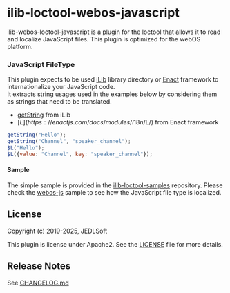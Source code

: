 # ilib-loctool-webos-javascript

ilib-webos-loctool-javascript is a plugin for the loctool that
allows it to read and localize JavaScript files. This plugin is optimized for the webOS platform.

### JavaScript FileType
This plugin expects to be used [iLib](https://github.com/iLib-js/iLib) library directory or [Enact](https://enactjs.com/) framework to internationalize your JavaScript code.   
It extracts string usages used in the examples below by considering them as strings that need to be translated.
* [getString](https://ilib-js.github.io/iLib/docs/api/jsdoc/ResBundle.html#getString) from iLib
* [$L](https://enactjs.com/docs/modules/i18n/$L/) from Enact framework
```javascript
getString("Hello");
getString("Channel", "speaker_channel");
$L("Hello");
$L({value: "Channel", key: "speaker_channel"});
```

#### Sample
The simple sample is provided in the [ilib-loctool-samples](https://github.com/iLib-js/ilib-loctool-samples) repository.
Please check the [webos-js](https://github.com/iLib-js/ilib-loctool-samples/tree/main/webos-js) sample to see how the JavaScript file type is localized.

## License

Copyright (c) 2019-2025, JEDLSoft

This plugin is license under Apache2. See the [LICENSE](./LICENSE)
file for more details.

## Release Notes

See [CHANGELOG.md](./CHANGELOG.md)